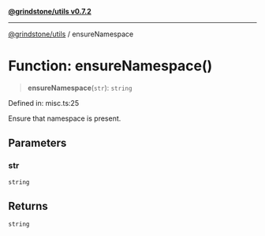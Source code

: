 [**@grindstone/utils v0.7.2**](../README.md)

***

[@grindstone/utils](../globals.md) / ensureNamespace

# Function: ensureNamespace()

> **ensureNamespace**(`str`): `string`

Defined in: misc.ts:25

Ensure that namespace is present.

## Parameters

### str

`string`

## Returns

`string`
